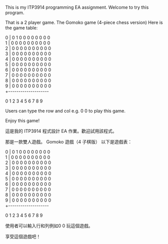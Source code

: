 This is my ITP3914 programming EA assignment. Welcome to try this program. 

That is a 2 player game. The Gomoko game (4-piece chess version)
Here is the game table: 

0 | 0 1 0 0 0 0 0 0 0 0  
1 | 0 0 0 0 0 0 0 0 0 0  
2 | 0 0 0 0 0 0 0 0 0 0  
3 | 0 0 0 0 0 0 0 0 0 0  
4 | 0 0 0 0 0 0 0 0 0 0  
5 | 0 0 0 0 0 0 0 0 0 0  
6 | 0 0 0 0 0 0 0 0 0 0  
7 | 0 0 0 0 0 0 0 0 0 0  
8 | 0 0 0 0 0 0 0 0 0 0  
9 | 0 0 0 0 0 0 0 0 0 0  
  +-------------------- 
    
  0 1 2 3 4 5 6 7 8 9  

Users can type the row and col e.g. 0 0 to play this game. 

Enjoy this game! 

這是我的 ITP3914 程式設計 EA 作業。歡迎試用該程式。

那是一款雙人遊戲。 Gomoko 遊戲（4 子棋版）
以下是遊戲表：

0 | 0 1 0 0 0 0 0 0 0 0  
1 | 0 0 0 0 0 0 0 0 0 0  
2 | 0 0 0 0 0 0 0 0 0 0  
3 | 0 0 0 0 0 0 0 0 0 0  
4 | 0 0 0 0 0 0 0 0 0 0  
5 | 0 0 0 0 0 0 0 0 0 0  
6 | 0 0 0 0 0 0 0 0 0 0  
7 | 0 0 0 0 0 0 0 0 0 0  
8 | 0 0 0 0 0 0 0 0 0 0  
9 | 0 0 0 0 0 0 0 0 0 0  
  +-------------------- 
    
  0 1 2 3 4 5 6 7 8 9  

使用者可以輸入行和列例如0 0 玩這個遊戲。

享受這個遊戲吧！
